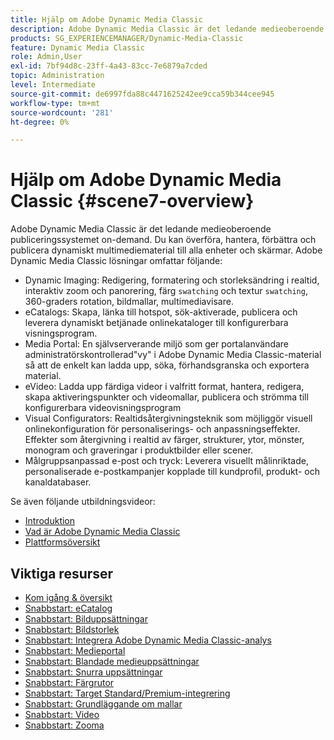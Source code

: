```yaml
---
title: Hjälp om Adobe Dynamic Media Classic
description: Adobe Dynamic Media Classic är det ledande medieoberoende publiceringssystemet on-demand. Du kan överföra, hantera, förbättra och publicera dynamiskt multimediematerial till alla enheter och skärmar.
products: SG_EXPERIENCEMANAGER/Dynamic-Media-Classic
feature: Dynamic Media Classic
role: Admin,User
exl-id: 7bf94d8c-23ff-4a43-83cc-7e6879a7cded
topic: Administration
level: Intermediate
source-git-commit: de6997fda88c4471625242ee9cca59b344cee945
workflow-type: tm+mt
source-wordcount: '281'
ht-degree: 0%

---
```


# Hjälp om Adobe Dynamic Media Classic {#scene7-overview}

Adobe Dynamic Media Classic är det ledande medieoberoende publiceringssystemet on-demand. Du kan överföra, hantera, förbättra och publicera dynamiskt multimediematerial till alla enheter och skärmar. Adobe Dynamic Media Classic lösningar omfattar följande:

* Dynamic Imaging: Redigering, formatering och storleksändring i realtid, interaktiv zoom och panorering, färg `swatching` och textur `swatching`, 360-graders rotation, bildmallar, multimediavisare.
* eCatalogs: Skapa, länka till hotspot, sök-aktiverade, publicera och leverera dynamiskt betjänade onlinekataloger till konfigurerbara visningsprogram.
* Media Portal: En självserverande miljö som ger portalanvändare administratörskontrollerad&quot;vy&quot; i Adobe Dynamic Media Classic-material så att de enkelt kan ladda upp, söka, förhandsgranska och exportera material.
* eVideo: Ladda upp färdiga videor i valfritt format, hantera, redigera, skapa aktiveringspunkter och videomallar, publicera och strömma till konfigurerbara videovisningsprogram
* Visual Configurators: Realtidsåtergivningsteknik som möjliggör visuell onlinekonfiguration för personaliserings- och anpassningseffekter. Effekter som återgivning i realtid av färger, strukturer, ytor, mönster, monogram och graveringar i produktbilder eller scener.
* Målgruppsanpassad e-post och tryck: Leverera visuellt målinriktade, personaliserade e-postkampanjer kopplade till kundprofil, produkt- och kanaldatabaser.

Se även följande utbildningsvideor:

* [Introduktion](https://s7d5.scene7.com/s7viewers/html5/VideoViewer.html?videoserverurl=https://s7d5.scene7.com/is/content/&emailurl=https://s7d5.scene7.com/s7/emailFriend&serverUrl=https://s7d5.scene7.com/is/image/&config=Scene7SharedAssets/Universal_HTML5_Video&contenturl=https://s7d5.scene7.com/skins/&asset=S7tutorials/570_Introduction_converted%20renamed_Getting%20Started-AVS)
* [Vad är Adobe Dynamic Media Classic](https://s7d5.scene7.com/s7viewers/html5/VideoViewer.html?videoserverurl=https://s7d5.scene7.com/is/content/&emailurl=https://s7d5.scene7.com/s7/emailFriend&serverUrl=https://s7d5.scene7.com/is/image/&config=Scene7SharedAssets/Universal_HTML5_Video&contenturl=https://s7d5.scene7.com/skins/&asset=S7tutorials/577_What%20is%20Scene7_converted%20renamed_Getting%20Started-AVS)
* [Plattformsöversikt](https://s7d5.scene7.com/s7viewers/html5/VideoViewer.html?videoserverurl=https://s7d5.scene7.com/is/content/&emailurl=https://s7d5.scene7.com/s7/emailFriend&serverUrl=https://s7d5.scene7.com/is/image/&config=Scene7SharedAssets/Universal_HTML5_Video&contenturl=https://s7d5.scene7.com/skins/&asset=S7tutorials/572_Platform%20Overview_converted%20renamed_Getting%20Started-AVS)

## Viktiga resurser

* [Kom igång &amp; översikt](/help/using/dmc-platform-overview.md)
* [Snabbstart: eCatalog](/help/using/quick-start-ecatalog.md)
* [Snabbstart: Bilduppsättningar](/help/using/quick-start-image-sets.md)
* [Snabbstart: Bildstorlek](/help/using/quick-start-image-sizing.md)
* [Snabbstart: Integrera Adobe Dynamic Media Classic-analys](/help/using/quick-start-integrating-dmc-analytics.md)
* [Snabbstart: Medieportal](/help/using/quick-start-media-portal-administration.md)
* [Snabbstart: Blandade medieuppsättningar](/help/using/quick-start-mixed-media-sets.md)
* [Snabbstart: Snurra uppsättningar](/help/using/quick-start-spin-sets.md)
* [Snabbstart: Färgrutor](/help/using/quick-start-swatch-sets.md)
* [Snabbstart: Target Standard/Premium-integrering](/help/using/quick-start-target-integration.md)
* [Snabbstart: Grundläggande om mallar](/help/using/quick-start-template-basics.md)
* [Snabbstart: Video](/help/using/quick-start-video.md)
* [Snabbstart: Zooma](/help/using/quick-start-zoom.md)
